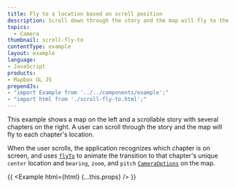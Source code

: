 ```yaml
---
title: Fly to a location based on scroll position
description: Scroll down through the story and the map will fly to the chapter's location.
topics:
  - Camera
thumbnail: scroll-fly-to
contentType: example
layout: example
language:
- JavaScript
products:
- Mapbox GL JS
prependJs:
- "import Example from '../../components/example';"
- "import html from './scroll-fly-to.html';"
---
```


This example shows a map on the left and a scrollable story with several chapters on the right. A user can scroll through the story and the map will fly to each chapter's location.

When the user scrolls, the application recognizes which chapter is on screen, and uses [`flyTo`](https://docs.mapbox.com/mapbox-gl-js/api/map/#map#flyto) to animate the transition to that chapter's unique `center` location and `bearing`, `zoom`, and `pitch` [`CameraOptions`](https://docs.mapbox.com/mapbox-gl-js/api/properties/#cameraoptions) on the map.

{{ <Example html={html} {...this.props} /> }}
